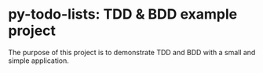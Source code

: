 # py-todo-lists: TDD & BDD example project

The purpose of this project is to demonstrate TDD and BDD with a small and simple application.
